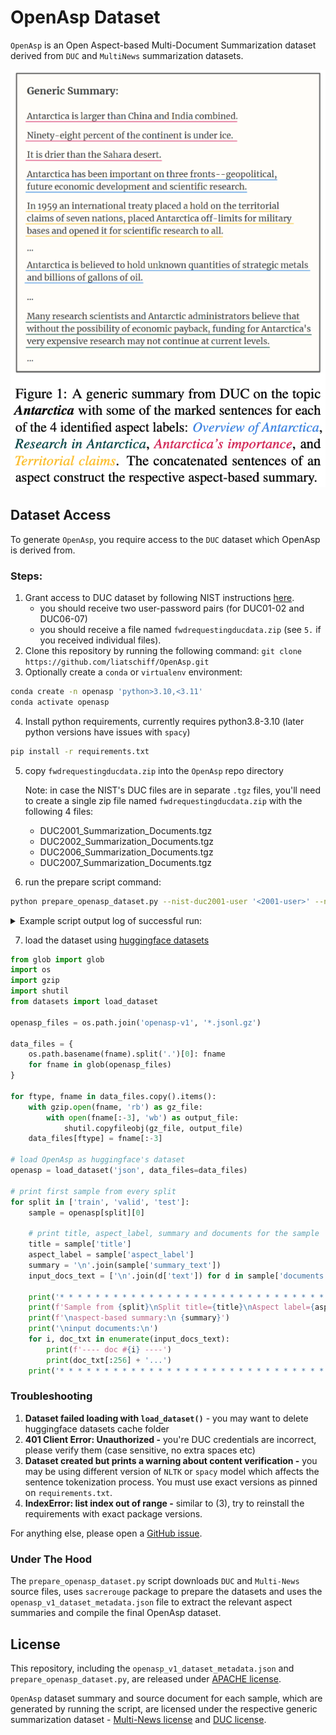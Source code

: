 # OpenAsp Dataset

`OpenAsp` is an Open Aspect-based Multi-Document Summarization dataset derived from `DUC` and `MultiNews` summarization datasets.

![Antarctica](antarctica.png)

## Dataset Access

To generate `OpenAsp`, you require access to the `DUC` dataset which OpenAsp is derived from.

### Steps:

1. Grant access to DUC dataset by following NIST instructions [here](https://duc.nist.gov/data.html).
   * you should receive two user-password pairs (for DUC01-02 and DUC06-07)
   * you should receive a file named `fwdrequestingducdata.zip` (see `5.` if you received individual files).
2. Clone this repository by running the following command: `git clone https://github.com/liatschiff/OpenAsp.git`
3. Optionally create a `conda` or `virtualenv` environment:

```bash
conda create -n openasp 'python>3.10,<3.11'
conda activate openasp
```

4. Install python requirements, currently requires python3.8-3.10 (later python versions have issues with `spacy`)

```bash
pip install -r requirements.txt
```

5. copy `fwdrequestingducdata.zip` into the `OpenAsp` repo directory

    Note: in case the NIST's DUC files are in separate `.tgz` files, you'll need to create a single zip file named `fwdrequestingducdata.zip` with the following 4 files:
    * DUC2001_Summarization_Documents.tgz
    * DUC2002_Summarization_Documents.tgz
    * DUC2006_Summarization_Documents.tgz
    * DUC2007_Summarization_Documents.tgz

6. run the prepare script command:

```bash
python prepare_openasp_dataset.py --nist-duc2001-user '<2001-user>' --nist-duc2001-password '<2001-pwd>' --nist-duc2006-user '<2006-user>' --nist-duc2006-password '<2006-pwd>'
```

<details>
   <summary>Example script output log of successful run:</summary>

   ```bash
   2024-04-05 11:40:32 [INFO] main:754 - logging started
   2024-04-05 11:40:32 [INFO] run:655 - start creating dataset
   2024-04-05 11:40:32 [INFO] make_workdir:199 - using work dir workdir
   2024-04-05 11:40:32 [INFO] make_workdir:200 - creating work dir
   2024-04-05 11:40:32 [INFO] extract_duc_zip:211 - extracting zip file
   2024-04-05 11:40:32 [INFO] extract_duc_zip:222 - extracting DUC2001_Summarization_Documents.tgz into workdir/DUC2001_Summarization_Documents.tgz
   2024-04-05 11:40:32 [INFO] extract_duc_zip:222 - extracting DUC2002_Summarization_Documents.tgz into workdir/DUC2002_Summarization_Documents.tgz
   2024-04-05 11:40:32 [INFO] extract_duc_zip:222 - extracting DUC2006_Summarization_Documents.tgz into workdir/DUC2006_Summarization_Documents.tgz
   2024-04-05 11:40:32 [INFO] extract_duc_zip:222 - extracting DUC2007_Summarization_Documents.tgz into workdir/DUC2007_Summarization_Documents.tgz
   2024-04-05 11:40:32 [INFO] extract_duc_zip:224 - successfully extracted zip files
   2024-04-05 11:40:32 [INFO] download_nist_urls:182 - downloading 2 files using 2002 credentials
   2024-04-05 11:40:32 [INFO] download_nist_urls:189 - downloading https://duc.nist.gov/past_duc/duc2002/data/test/summaries/duc2002extractsandabstracts.tar.gz into workdir/duc.nist.gov/duc2002extractsandabstracts.tar.gz
   2024-04-05 11:40:34 [INFO] download_nist_urls:189 - downloading https://duc.nist.gov/past_duc/duc2002/results/abstracts/phase1/SEEpeers/manualpeers.tar.gz into workdir/duc.nist.gov/manualpeers.tar.gz
   2024-04-05 11:40:36 [INFO] download_nist_urls:195 - done downloading urls
   2024-04-05 11:40:36 [INFO] download_nist_urls:182 - downloading 7 files using 2006 credentials
   2024-04-05 11:40:36 [INFO] download_nist_urls:189 - downloading https://duc.nist.gov/past_duc_aquaint/duc2006/results/NIST/NISTeval.tar.gz into workdir/duc.nist.gov/NISTeval.tar.gz
   2024-04-05 11:40:38 [INFO] download_nist_urls:189 - downloading https://duc.nist.gov/past_duc_aquaint/duc2006/results/NIST-secondary-automatic/NISTeval2.tar.gz into workdir/duc.nist.gov/NISTeval2.tar.gz
   2024-04-05 11:40:41 [INFO] download_nist_urls:189 - downloading https://duc.nist.gov/past_duc_aquaint/duc2006/testdata/duc2006_topics.sgml into workdir/duc.nist.gov/duc2006_topics.sgml
   2024-04-05 11:40:41 [INFO] download_nist_urls:189 - downloading https://duc.nist.gov/past_duc_aquaint/duc2007/results/mainEval.tar.gz into workdir/duc.nist.gov/mainEval.tar.gz
   2024-04-05 11:40:44 [INFO] download_nist_urls:189 - downloading https://duc.nist.gov/past_duc_aquaint/duc2007/results/updateEval.tar.gz into workdir/duc.nist.gov/updateEval.tar.gz
   2024-04-05 11:40:46 [INFO] download_nist_urls:189 - downloading https://duc.nist.gov/past_duc_aquaint/duc2007/testdata/duc2007_topics.sgml into workdir/duc.nist.gov/duc2007_topics.sgml
   2024-04-05 11:40:47 [INFO] download_nist_urls:189 - downloading https://duc.nist.gov/past_duc_aquaint/duc2007/testdata/duc2007_UPDATEtopics.sgml into workdir/duc.nist.gov/duc2007_UPDATEtopics.sgml
   2024-04-05 11:40:47 [INFO] download_nist_urls:195 - done downloading urls
   2024-04-05 11:40:47 [INFO] extract_duc:239 - extracting duc2001 files
   2024-04-05 11:40:48 [INFO] extract_duc:245 - extracting duc2002 files
   2024-04-05 11:40:52 [INFO] extract_duc:256 - extracting duc2006 files
   2024-04-05 11:40:53 [INFO] extract_duc:268 - extracting duc2007 files
   2024-04-05 11:40:54 [INFO] download_multinews:364 - downloading multinews files
   2024-04-05 11:40:54 [INFO] download_multinews:373 - getting multinews train file link from google drive
   2024-04-05 11:40:54 [INFO] _download_multinews_train_link_option1:311 - getting multinews train file link from google drive
   2024-04-05 11:40:55 [WARNING] download_multinews:380 - failed to download multinews train file with option #1, trying option #2
   Traceback (most recent call last):
     File "./OpenAsp/prepare_openasp_dataset.py", line 377, in download_multinews
       _download_multinews_train_link_option1(train_src_fname)
     File "./OpenAsp/prepare_openasp_dataset.py", line 319, in _download_multinews_train_link_option1
       .group(1)
   AttributeError: 'NoneType' object has no attribute 'group'
   2024-04-05 11:40:55 [INFO] _download_multinews_train_link_option2:333 - getting multinews train file link from https://drive.usercontent.google.com/download?id=1wHAWDOwOoQWSj7HYpyJ3Aeud8WhhaJ7P&export=download
   2024-04-05 11:40:55 [INFO] _download_multinews_train_link_option2:341 - downloading multinews train file from https://drive.usercontent.google.com/download into workdir/mnews/raw/train.src.cleaned
   2024-04-05 11:41:05 [INFO] download_multinews:387 - multi-news train downloaded with option #2 successfully
   Skipping downloading file 1wHAWDOwOoQWSj7HYpyJ3Aeud8WhhaJ7P
   Downloading file 1p_u9_jpz3Zbj0EL05QFX6wvJAahmOn6h to workdir/mnews/raw/val.src.cleaned
   Downloading 1p_u9_jpz3Zbj0EL05QFX6wvJAahmOn6h into workdir/mnews/raw/val.src.cleaned... Done.
   Downloading file 1-n_6fj-1nM7sWtBSNkQCSfl5Rb3zPVfr to workdir/mnews/raw/test.src.cleaned
   Downloading 1-n_6fj-1nM7sWtBSNkQCSfl5Rb3zPVfr into workdir/mnews/raw/test.src.cleaned... Done.
   Downloading file 1QVgswwhVTkd3VLCzajK6eVkcrSWEK6kq to workdir/mnews/raw/train.tgt
   Downloading 1QVgswwhVTkd3VLCzajK6eVkcrSWEK6kq into workdir/mnews/raw/train.tgt... Done.
   Downloading file 1Y1lBbBU5Q0aJMqLhYEOdEtTqQ85XnRRM to workdir/mnews/raw/val.tgt
   Downloading 1Y1lBbBU5Q0aJMqLhYEOdEtTqQ85XnRRM into workdir/mnews/raw/val.tgt... Done.
   Downloading file 1CX_YcgQ3WwNC1fXBpMfwMXFPCqsd9Lbp to workdir/mnews/raw/test.tgt
   Downloading 1CX_YcgQ3WwNC1fXBpMfwMXFPCqsd9Lbp into workdir/mnews/raw/test.tgt... Done.
   Downloading https://raw.githubusercontent.com/Alex-Fabbri/Multi-News/master/data/ids/train.id to workdir/mnews/raw/train.id
   Downloading https://raw.githubusercontent.com/Alex-Fabbri/Multi-News/master/data/ids/val.id to workdir/mnews/raw/val.id
   Downloading https://raw.githubusercontent.com/Alex-Fabbri/Multi-News/master/data/ids/test.id to workdir/mnews/raw/test.id
   Number of documents with no text
   Train 11
   Valid 1
   Test 2
   
   Number of source document counts
   Train Counter({2: 23741, 3: 12577, 4: 4921, 5: 1846, 6: 706, 1: 498, 7: 371, 8: 194, 9: 81, 10: 29, 0: 8}) 44972
   Valid Counter({2: 3066, 3: 1555, 4: 610, 5: 195, 6: 79, 1: 58, 7: 38, 8: 13, 9: 7, 0: 1}) 5622
   Test Counter({2: 3022, 3: 1540, 4: 609, 5: 219, 6: 96, 1: 71, 7: 40, 8: 15, 9: 8, 10: 1, 0: 1}) 5622
   
   Number of source document counts (after removing instances with 0 source documents)
   Train Counter({2: 23741, 3: 12577, 4: 4921, 5: 1846, 6: 706, 1: 498, 7: 371, 8: 194, 9: 81, 10: 29}) 44964
   Valid Counter({2: 3066, 3: 1555, 4: 610, 5: 195, 6: 79, 1: 58, 7: 38, 8: 13, 9: 7}) 5621
   Test Counter({2: 3022, 3: 1540, 4: 609, 5: 219, 6: 96, 1: 71, 7: 40, 8: 15, 9: 8, 10: 1}) 5621
   
   Number of source document counts (after removing instances with 1 source document)
   Train Counter({2: 23741, 3: 12577, 4: 4921, 5: 1846, 6: 706, 7: 371, 8: 194, 9: 81, 10: 29}) 44466
   Valid Counter({2: 3066, 3: 1555, 4: 610, 5: 195, 6: 79, 7: 38, 8: 13, 9: 7}) 5563
   Test Counter({2: 3022, 3: 1540, 4: 609, 5: 219, 6: 96, 7: 40, 8: 15, 9: 8, 10: 1}) 5550
   
   2024-04-05 11:42:50 [INFO] load_openasp_dataset_metadata:557 - loading aspect dataset from openasp_v1_dataset_metadata.json
   2024-04-05 11:42:50 [INFO] load_openasp_dataset_metadata:560 - found 1593 aspect summaries
   2024-04-05 11:42:50 [INFO] load_final_duc_data:423 - loading duc generic summaries
   2024-04-05 11:42:50 [INFO] load_final_duc_data:444 - loading DUC-2001 data from workdir/duc/2001/task2.train.200.jsonl
   2024-04-05 11:42:50 [INFO] load_final_duc_data:444 - loading DUC-2001 data from workdir/duc/2001/task2.test.200.jsonl
   2024-04-05 11:42:50 [INFO] load_final_duc_data:444 - loading DUC-2002 data from workdir/duc/2002/task2.200.jsonl
   2024-04-05 11:42:50 [INFO] load_final_duc_data:444 - loading DUC-2006 data from workdir/duc/2006/task1.jsonl
   2024-04-05 11:42:50 [INFO] load_final_duc_data:444 - loading DUC-2007 data from workdir/duc/2007/task1.jsonl
   2024-04-05 11:42:50 [INFO] load_final_duc_data:456 - loading DUC-2001 data from workdir/duc/2001/task2.train.200.jsonl
   2024-04-05 11:42:50 [INFO] load_final_duc_data:456 - loading DUC-2001 data from workdir/duc/2001/task2.test.200.jsonl
   2024-04-05 11:42:50 [INFO] load_final_duc_data:456 - loading DUC-2002 data from workdir/duc/2002/task2.200.summaries.jsonl
   2024-04-05 11:42:50 [INFO] load_final_duc_data:456 - loading DUC-2006 data from workdir/duc/2006/task1.summaries.jsonl
   2024-04-05 11:42:50 [INFO] load_final_duc_data:456 - loading DUC-2007 data from workdir/duc/2007/task1.summaries.jsonl
   2024-04-05 11:46:13 [INFO] save_aspect_dataset:588 - creating output dir openasp-v1
   2024-04-05 11:46:13 [INFO] save_aspect_dataset:597 - writing to openasp-v1/test.jsonl.gz
   2024-04-05 11:46:13 [INFO] save_aspect_dataset:597 - writing to openasp-v1/train.jsonl.gz
   2024-04-05 11:46:13 [INFO] save_aspect_dataset:597 - writing to openasp-v1/valid.jsonl.gz
   2024-04-05 11:46:13 [INFO] save_aspect_dataset:597 - writing to openasp-v1/filtered.jsonl.gz
   2024-04-05 11:46:13 [INFO] save_aspect_dataset:597 - writing to openasp-v1/analysis_valid.jsonl.gz
   2024-04-05 11:46:13 [INFO] save_aspect_dataset:597 - writing to openasp-v1/analysis_test.jsonl.gz
   2024-04-05 11:46:16 [INFO] save_aspect_dataset:605 - finished saving OpenAsp dataset into openasp-v1
   2024-04-05 11:46:16 [INFO] verify_dataset_integrity:613 - verifying dataset integrity
   2024-04-05 11:46:16 [INFO] verify_dataset_integrity:617 - verifying dataset sizes and guids
   2024-04-05 11:46:16 [INFO] verify_dataset_integrity:623 - verifying dataset content hashes
   2024-04-05 11:46:16 [INFO] verify_dataset_integrity:637 - all summaries content hashes matches
   2024-04-05 11:46:16 [INFO] run:689 - script completed successfully, dataset is available on: openasp-v1
   ```

</details>

7. load the dataset using [huggingface datasets](https://huggingface.co/docs/datasets/index)

```python
from glob import glob
import os
import gzip
import shutil
from datasets import load_dataset

openasp_files = os.path.join('openasp-v1', '*.jsonl.gz')

data_files = {
    os.path.basename(fname).split('.')[0]: fname
    for fname in glob(openasp_files)
}

for ftype, fname in data_files.copy().items():
    with gzip.open(fname, 'rb') as gz_file:
        with open(fname[:-3], 'wb') as output_file:
            shutil.copyfileobj(gz_file, output_file)
    data_files[ftype] = fname[:-3]

# load OpenAsp as huggingface's dataset
openasp = load_dataset('json', data_files=data_files)

# print first sample from every split
for split in ['train', 'valid', 'test']:
    sample = openasp[split][0]

    # print title, aspect_label, summary and documents for the sample
    title = sample['title']
    aspect_label = sample['aspect_label']
    summary = '\n'.join(sample['summary_text'])
    input_docs_text = ['\n'.join(d['text']) for d in sample['documents']]

    print('* * * * * * * * * * * * * * * * * * * * * * * * * * * * * * * * * * * * * * * * * * * * * * * * * * * * * * * * * * * * *')
    print(f'Sample from {split}\nSplit title={title}\nAspect label={aspect_label}')
    print(f'\naspect-based summary:\n {summary}')
    print('\ninput documents:\n')
    for i, doc_txt in enumerate(input_docs_text):
        print(f'---- doc #{i} ----')
        print(doc_txt[:256] + '...')
    print('* * * * * * * * * * * * * * * * * * * * * * * * * * * * * * * * * * * * * * * * * * * * * * * * * * * * * * * * * * * * *\n\n\n')
```

### Troubleshooting

1. **Dataset failed loading with `load_dataset()`** - you may want to delete huggingface datasets cache folder
2. **401 Client Error: Unauthorized -** you're DUC credentials are incorrect, please verify them (case sensitive, no extra spaces etc)
3. **Dataset created but prints a warning about content verification -** you may be using different version of `NLTK` or `spacy` model which affects the sentence tokenization process. You must use exact versions as pinned on `requirements.txt`.
4. **IndexError: list index out of range -** similar to (3), try to reinstall the requirements with exact package versions. 

For anything else, please open a [GitHub issue](https://github.com/liatschiff/OpenAsp/issues/new).


### Under The Hood

The `prepare_openasp_dataset.py` script downloads `DUC` and `Multi-News` source files, uses `sacrerouge` package to
prepare the datasets and uses the `openasp_v1_dataset_metadata.json` file to extract the relevant aspect summaries and compile the final OpenAsp dataset.


## License

This repository, including the `openasp_v1_dataset_metadata.json` and `prepare_openasp_dataset.py`, are released under [APACHE license](LICENSE).

`OpenAsp` dataset summary and source document for each sample, which are generated by running the script, are licensed under the respective generic summarization dataset - [Multi-News license](https://github.com/Alex-Fabbri/Multi-News/blob/master/LICENSE.txt) and [DUC license](https://duc.nist.gov/data.html).
